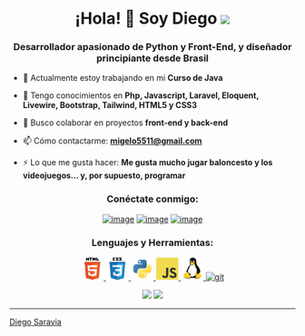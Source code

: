 <h1 align="center">¡Hola! 👋 Soy Diego <img height="40" src="https://emoji.gg/assets/emoji/7333-parrotdance.gif"></h1>
<h3 align="center">Desarrollador apasionado de Python y Front-End, y diseñador principiante desde Brasil</h3>

- 🔭 Actualmente estoy trabajando en mi **Curso de Java**

- 🌱 Tengo conocimientos en **Php, Javascript, Laravel, Eloquent, Livewire, Bootstrap, Tailwind, HTML5 y CSS3**

- 👯 Busco colaborar en proyectos **front-end y back-end**

- 📫 Cómo contactarme: **migelo5511@gmail.com**

- ⚡ Lo que me gusta hacer: **Me gusta mucho jugar baloncesto y los videojuegos... y, por supuesto, programar**

<h3 align="center">Conéctate conmigo:</h3>
<div align="center">

[![image](https://img.shields.io/badge/LinkedIn-0077B5?style=for-the-badge&logo=linkedin&logoColor=white)](https://www.linkedin.com/in/diegosaravias/)
[![image](https://img.shields.io/badge/Instagram-E4405F?style=for-the-badge&logo=instagram&logoColor=white)](https://www.instagram.com/diego_saravia_sanchez//)
[![image](https://img.shields.io/badge/Gmail-D14836?style=for-the-badge&logo=gmail&logoColor=white)](mailto:produtor.migelo5511@gmail.com)
  
</div>

<h3 align="center">Lenguajes y Herramientas:</h3>

<p align="center"> 
  <a href="https://www.w3.org/html/" target="_blank"> 
    <img src="https://raw.githubusercontent.com/devicons/devicon/master/icons/html5/html5-original-wordmark.svg" alt="html5" width="40" height="40"/> 
  </a>
  <a href="https://www.w3schools.com/css/" target="_blank"> 
    <img src="https://raw.githubusercontent.com/devicons/devicon/master/icons/css3/css3-original-wordmark.svg" alt="css3" width="40" height="40"/> 
  </a> 
  <a href="https://www.python.org" target="_blank"> 
    <img src="https://raw.githubusercontent.com/devicons/devicon/master/icons/python/python-original.svg" alt="python" width="40" height="40"/> 
  </a>  
  <a href="https://developer.mozilla.org/en-US/docs/Web/JavaScript" target="_blank"> 
    <img src="https://raw.githubusercontent.com/devicons/devicon/master/icons/javascript/javascript-original.svg" alt="javascript" width="40" height="40"/> 
  </a> 
  <a href="https://www.linux.org/" target="_blank"> 
    <img src="https://raw.githubusercontent.com/devicons/devicon/master/icons/linux/linux-original.svg" alt="linux" width="40" height="40"/> 
  </a> 
  <a href="https://git-scm.com/" target="_blank"> 
    <img src="https://www.vectorlogo.zone/logos/git-scm/git-scm-icon.svg" alt="git" width="40" height="40"/> 
  </a>
</p>

<p align= "center">
  <img height= "150" src="https://github-readme-stats.vercel.app/api?username=BrantLauro&theme=react&show_icons=true&include_all_commits=true" />
  <img height= "150" src="https://github-readme-stats.vercel.app/api/top-langs/?username=BrantLauro&theme=react&layout=compact" />
</p>

------

[Diego Saravia]([(https://github.com/AIZENCODE))

